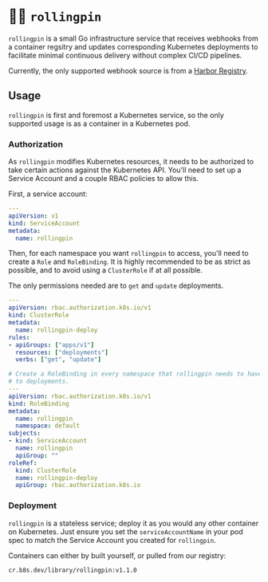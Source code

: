 # 🧑‍🍳 `rollingpin`

`rollingpin` is a small Go infrastructure service that receives webhooks from a
container regsitry and updates corresponding Kubernetes deployments to
facilitate minimal continuous delivery without complex CI/CD pipelines.

Currently, the only supported webhook source is from a [Harbor Registry][0].

[0]: https://goharbor.io

## Usage

`rollingpin` is first and foremost a Kubernetes service, so the only supported
usage is as a container in a Kubernetes pod.

### Authorization

As `rollingpin` modifies Kubernetes resources, it needs to be authorized to
take certain actions against the Kubernetes API. You'll need to set up a
Service Account and a couple RBAC policies to allow this.

First, a service account:

```yaml
---
apiVersion: v1
kind: ServiceAccount
metadata:
  name: rollingpin
```

Then, for each namespace you want `rollingpin` to access, you'll need to create
a `Role` and `RoleBinding`. It is highly recommended to be as strict as
possible, and to avoid using a `ClusterRole` if at all possible.

The only permissions needed are to `get` and `update` deployments.

```yaml
---
apiVersion: rbac.authorization.k8s.io/v1
kind: ClusterRole
metadata:
  name: rollingpin-deploy
rules:
- apiGroups: ["apps/v1"]
  resources: ["deployments"]
  verbs: ["get", "update"]

# Create a RoleBinding in every namespace that rollingpin needs to have access
# to deployments.
---
apiVersion: rbac.authorization.k8s.io/v1
kind: RoleBinding
metadata:
  name: rollingpin
  namespace: default
subjects:
- kind: ServiceAccount
  name: rollingpin
  apiGroup: ""
roleRef:
  kind: ClusterRole
  name: rollingpin-deploy
  apiGroup: rbac.authorization.k8s.io
```

### Deployment

`rollingpin` is a stateless service; deploy it as you would any other container
on Kubernetes. Just ensure you set the `serviceAccountName` in your pod spec to
match the Service Account you created for `rollingpin`.

Containers can either by built yourself, or pulled from our registry:

```
cr.b8s.dev/library/rollingpin:v1.1.0
```
